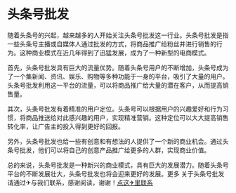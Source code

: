 # 头条号批发

随着头条号的兴起，越来越多的人开始关注头条号批发这一行业。头条号批发是指一些头条号主播或自媒体人通过批发的方式，将商品推广给粉丝并进行销售的行为。这种商业模式在近几年得到了迅猛发展，成为了一种新型的电商模式。

首先，头条号批发具有巨大的流量优势。随着头条号用户的不断增加，头条号成为了一个集新闻、资讯、娱乐、购物等多种功能于一身的平台，吸引了大量的用户。头条号批发利用这一平台的流量，可以将商品推广给大量的潜在客户，从而提高销售量。

其次，头条号批发有着精准的用户定位。头条号可以根据用户的兴趣爱好和行为习惯，将商品推送给对此感兴趣的用户，实现精准营销。这种定位可以大大提高销售转化率，让广告主的投入得到更好的回报。

另外，头条号批发也给一些有创意和有想法的人提供了一个新的商业机会。通过头条号批发，他们可以将自己的创意产品推广给更多的人群，实现商业价值。

总的来说，头条号批发是一种新兴的商业模式，具有巨大的发展潜力。随着头条号平台的不断发展壮大，头条号批发也将会迎来更好的发展。更多 关于头条号批发 请通过✈与我们联系，感谢阅读，谢谢！[点这✈里联系](https://acc.k02.cc)